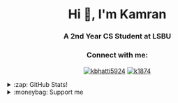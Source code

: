 <h1 align="center">Hi 👋, I'm Kamran</h1>
<h3 align="center">A 2nd Year CS Student at LSBU</h3>

<h3 align="center">Connect with me:</h3>
<p align="center">
<a
 href="https://linkedin.com/in/kbhatti5924" target="blank"><img 
align="center" 
src="https://img.shields.io/badge/LinkedIn-0077B5?style=for-the-badge&logo=linkedin&logoColor=white"
 alt="kbhatti5924" /></a>
<a 
href="https://www.hackerrank.com/k1874" target="blank"><img 
align="center" 
src="https://img.shields.io/badge/-Hackerrank-2EC866?style=for-the-badge&logo=HackerRank&logoColor=white"
 alt="k1874"/></a></p>
<details>
 <summary>:zap: GitHub Stats!</summary>
<!--START_SECTION:waka-->
📊 **This Week I Spent My Time On** 

```text
⌚︎ Time Zone: Europe/London

💬 Programming Languages: 
Dart                     4 hrs 1 min         ██████████████░░░░░░░░░░░   57.32% 
C                        1 hr 19 mins        ████░░░░░░░░░░░░░░░░░░░░░   18.83% 
Other                    33 mins             ██░░░░░░░░░░░░░░░░░░░░░░░   7.85% 
YAML                     16 mins             █░░░░░░░░░░░░░░░░░░░░░░░░   3.98% 
Markdown                 15 mins             █░░░░░░░░░░░░░░░░░░░░░░░░   3.7%

🔥 Editors: 
VS Code                  6 hrs 18 mins       ██████████████████████░░░   89.96% 
Word                     32 mins             ██░░░░░░░░░░░░░░░░░░░░░░░   7.85% 
Eclipse                  9 mins              ░░░░░░░░░░░░░░░░░░░░░░░░░   2.19%

🐱‍💻 Projects: 
tic_tac_toe              4 hrs 17 mins       ███████████████░░░░░░░░░░   61.35% 
VICE_CHESS_ENGINE        1 hr 20 mins        ████░░░░░░░░░░░░░░░░░░░░░   19.24% 
Unknown Project          32 mins             ██░░░░░░░░░░░░░░░░░░░░░░░   7.85% 
magic-8-ball-flutter     32 mins             ██░░░░░░░░░░░░░░░░░░░░░░░   7.81% 
ImageProcessor           6 mins              ░░░░░░░░░░░░░░░░░░░░░░░░░   1.61%

💻 Operating System: 
Windows                  7 hrs               █████████████████████████   100.0%

```

**I Mostly Code in Python** 

```text
Python                   3 repos             █████░░░░░░░░░░░░░░░░░░░░   23.08% 
Java                     3 repos             █████░░░░░░░░░░░░░░░░░░░░   23.08% 
JavaScript               2 repos             ███░░░░░░░░░░░░░░░░░░░░░░   15.38% 
Jupyter Notebook         1 repo              ██░░░░░░░░░░░░░░░░░░░░░░░   7.69% 
Shell                    1 repo              ██░░░░░░░░░░░░░░░░░░░░░░░   7.69%

```



 Last Updated on 05/09/2021
<!--END_SECTION:waka-->
</details>
<details>
<summary>:moneybag: Support me</summary>

[![ko-fi](https://www.ko-fi.com/img/githubbutton_sm.svg)](https://ko-fi.com/P5P12XM2D)

<noscript><a href="https://liberapay.com/k5924/donate"><img alt="Donate using Liberapay" src="https://liberapay.com/assets/widgets/donate.svg"></a></noscript>

<p><a href="https://www.buymeacoffee.com/k5924">
<img align="left" src="https://cdn.buymeacoffee.com/buttons/v2/default-yellow.png" height="50" width="210" alt="k5924" /></a></p><br><br>
</details>





